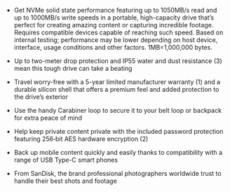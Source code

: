 * Get NVMe solid state performance featuring up to 1050MB/s read and up to 1000MB/s write speeds in a portable, high-capacity drive that’s perfect for creating amazing content or capturing incredible footage. Requires compatible devices capable of reaching such speed. Based on internal testing; performance may be lower depending on host device, interface, usage conditions and other factors. 1MB=1,000,000 bytes.

* Up to two-meter drop protection and IP55 water and dust resistance (3) mean this tough drive can take a beating

* Travel worry-free with a 5-year limited manufacturer warranty (1) and a durable silicon shell that offers a premium feel and added protection to the drive’s exterior

* Use the handy Carabiner loop to secure it to your belt loop or backpack for extra peace of mind

* Help keep private content private with the included password protection featuring 256‐bit AES hardware encryption (2)

* Back up mobile content quickly and easily thanks to compatibility with a range of USB Type-C smart phones

* From SanDisk, the brand professional photographers worldwide trust to handle their best shots and footage 